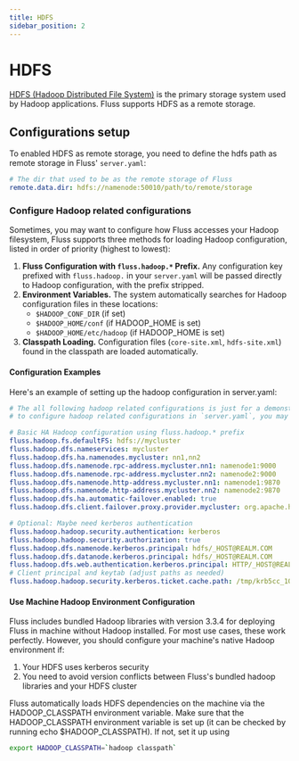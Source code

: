 ```yaml
---
title: HDFS
sidebar_position: 2
---
```


<!--
 Licensed to the Apache Software Foundation (ASF) under one
 or more contributor license agreements.  See the NOTICE file
 distributed with this work for additional information
 regarding copyright ownership.  The ASF licenses this file
 to you under the Apache License, Version 2.0 (the
 "License"); you may not use this file except in compliance
 with the License.  You may obtain a copy of the License at

      http://www.apache.org/licenses/LICENSE-2.0

 Unless required by applicable law or agreed to in writing, software
 distributed under the License is distributed on an "AS IS" BASIS,
 WITHOUT WARRANTIES OR CONDITIONS OF ANY KIND, either express or implied.
 See the License for the specific language governing permissions and
 limitations under the License.
-->

# HDFS
[HDFS (Hadoop Distributed File System)](https://hadoop.apache.org/docs/stable/) is the primary storage system used by Hadoop applications. Fluss
supports HDFS as a remote storage.


## Configurations setup
To enabled HDFS as remote storage, you need to define the hdfs path as remote storage in Fluss' `server.yaml`:
```yaml title="conf/server.yaml"
# The dir that used to be as the remote storage of Fluss
remote.data.dir: hdfs://namenode:50010/path/to/remote/storage
```

### Configure Hadoop related configurations

Sometimes, you may want to configure how Fluss accesses your Hadoop filesystem, Fluss supports three methods for loading Hadoop configuration, listed in order of priority (highest to lowest):

1. **Fluss Configuration with `fluss.hadoop.*` Prefix.** Any configuration key prefixed with `fluss.hadoop.` in your `server.yaml` will be passed directly to Hadoop configuration, with the prefix stripped.
2. **Environment Variables.** The system automatically searches for Hadoop configuration files in these locations:
   - `$HADOOP_CONF_DIR` (if set)
   - `$HADOOP_HOME/conf` (if HADOOP_HOME is set)
   - `$HADOOP_HOME/etc/hadoop` (if HADOOP_HOME is set)
3. **Classpath Loading.** Configuration files (`core-site.xml`, `hdfs-site.xml`) found in the classpath are loaded automatically.

#### Configuration Examples
Here's an example of setting up the hadoop configuration in server.yaml:

```yaml title="conf/server.yaml"
# The all following hadoop related configurations is just for a demonstration of how 
# to configure hadoop related configurations in `server.yaml`, you may not need configure them

# Basic HA Hadoop configuration using fluss.hadoop.* prefix  
fluss.hadoop.fs.defaultFS: hdfs://mycluster
fluss.hadoop.dfs.nameservices: mycluster
fluss.hadoop.dfs.ha.namenodes.mycluster: nn1,nn2
fluss.hadoop.dfs.namenode.rpc-address.mycluster.nn1: namenode1:9000
fluss.hadoop.dfs.namenode.rpc-address.mycluster.nn2: namenode2:9000
fluss.hadoop.dfs.namenode.http-address.mycluster.nn1: namenode1:9870
fluss.hadoop.dfs.namenode.http-address.mycluster.nn2: namenode2:9870
fluss.hadoop.dfs.ha.automatic-failover.enabled: true
fluss.hadoop.dfs.client.failover.proxy.provider.mycluster: org.apache.hadoop.hdfs.server.namenode.ha.ConfiguredFailoverProxyProvider

# Optional: Maybe need kerberos authentication  
fluss.hadoop.hadoop.security.authentication: kerberos
fluss.hadoop.hadoop.security.authorization: true
fluss.hadoop.dfs.namenode.kerberos.principal: hdfs/_HOST@REALM.COM
fluss.hadoop.dfs.datanode.kerberos.principal: hdfs/_HOST@REALM.COM
fluss.hadoop.dfs.web.authentication.kerberos.principal: HTTP/_HOST@REALM.COM
# Client principal and keytab (adjust paths as needed)  
fluss.hadoop.hadoop.security.kerberos.ticket.cache.path: /tmp/krb5cc_1000
```

#### Use Machine Hadoop Environment Configuration

Fluss includes bundled Hadoop libraries with version 3.3.4 for deploying Fluss in machine without Hadoop installed. 
For most use cases, these work perfectly. However, you should configure your machine's native Hadoop environment if:
1. Your HDFS uses kerberos security
2. You need to avoid version conflicts between Fluss's bundled hadoop libraries and your HDFS cluster

Fluss automatically loads HDFS dependencies on the machine via the HADOOP_CLASSPATH environment variable.
Make sure that the HADOOP_CLASSPATH environment variable is set up (it can be checked by running echo $HADOOP_CLASSPATH).
If not, set it up using
```bash
export HADOOP_CLASSPATH=`hadoop classpath`
```
